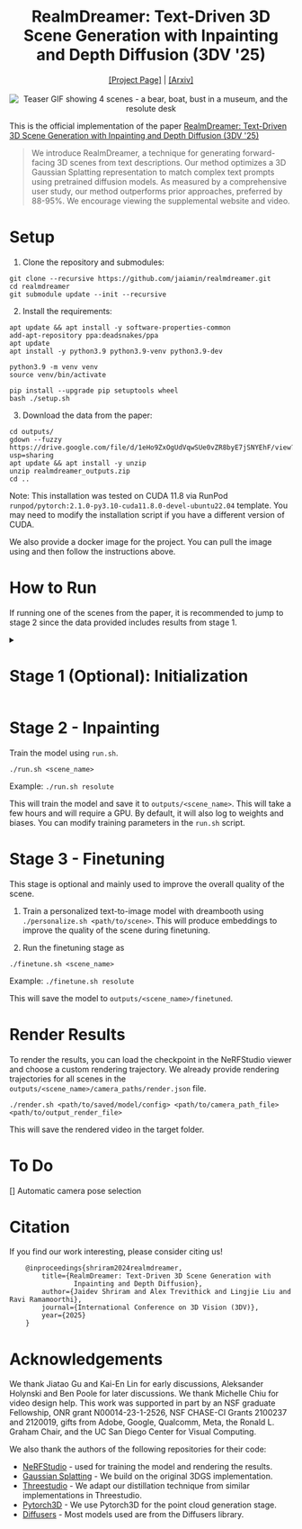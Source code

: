 <h1 align="center">RealmDreamer: Text-Driven 3D Scene Generation
with Inpainting and Depth Diffusion (3DV '25)</h1>
<p align="center">
    <a href="https://realmdreamer.github.io/">[Project Page]</a> | <a href="https://arxiv.org/abs/2404.07199">[Arxiv]</a>
    <br>
    <br>
    <picture>
        <img src="data/images/realmdreamer.gif" alt="Teaser GIF showing 4 scenes - a bear, boat, bust in a museum, and the resolute desk">
    </picture>
</p>

This is the official implementation of the paper [RealmDreamer: Text-Driven 3D Scene Generation with Inpainting and Depth Diffusion (3DV '25)](https://arxiv.org/abs/2404.07199)

> We introduce RealmDreamer, a technique for generating forward-facing 3D scenes from text descriptions. Our method optimizes a 3D Gaussian Splatting representation to match complex text prompts using pretrained diffusion models. As measured by a comprehensive user study, our method outperforms prior approaches, preferred by 88-95\%. We encourage viewing the supplemental website and video.


# Setup

1. Clone the repository and submodules:

```
git clone --recursive https://github.com/jaiamin/realmdreamer.git
cd realmdreamer
git submodule update --init --recursive
```

2. Install the requirements:

```
apt update && apt install -y software-properties-common
add-apt-repository ppa:deadsnakes/ppa
apt update
apt install -y python3.9 python3.9-venv python3.9-dev

python3.9 -m venv venv
source venv/bin/activate

pip install --upgrade pip setuptools wheel
bash ./setup.sh
```

3. Download the data from the paper:

```
cd outputs/
gdown --fuzzy https://drive.google.com/file/d/1eHo9ZxOgUdVqwSUe0vZR8byE7jSNYEhF/view?usp=sharing
apt update && apt install -y unzip
unzip realmdreamer_outputs.zip
cd ..
```

Note: This installation was tested on CUDA 11.8 via RunPod `runpod/pytorch:2.1.0-py3.10-cuda11.8.0-devel-ubuntu22.04` template. You may need to modify the installation script if you have a different version of CUDA.

We also provide a docker image for the project. You can pull the image using and then follow the instructions above.

# How to Run

If running one of the scenes from the paper, it is recommended to jump to stage 2 since the data provided includes results from stage 1.

<details>
<summary><h1>Stage 1 (Optional): Initialization</h1></summary>

Create a new config file in the configs folder. You can use `configs/resolute.yaml` as a template. Be sure to update the prompt and the auxillary prompt. If using a custom image, update the `base_img_path` field.

## Point cloud generation

Generate an initial point cloud based on the 

```
python main.py --config_path configs/resolute.yaml
```

## Pose Selection

There are two options here - either use a script to generate new poses or manually choose them. Currently, manually chosen poses can cover a wider baseline. For all scenes showcased in the paper, we already provide the initial data (including point clouds).

**Manual (Recommended)**: 

1. Open the viewer with the point cloud:

```
ns-train dummy-pcd --data outputs/resolute/init_transforms.json --pipeline.model.pcd_path outputs/resolute/pointcloud.ply --viewer.websocket-port 8008
```

2. Enter the render mode and move the camera around to select the poses. For every pose, be sure to "save" the pose.

3. When you have selected all poses, click on "render" to save the poses to a file. Name the file `extra_poses.json`.

Combine the original poses with the extra poses using:

```
python scripts/render_gsplat_from_ply.py --ply outputs/resolute/pointcloud.ply --init outputs/resolute/init_transforms.json --traj outputs/resolute/camera_paths/extra_poses.json
```

where `resolute` is the name of the scene.

</details>

# Stage 2 - Inpainting

Train the model using `run.sh`.

```
./run.sh <scene_name>
```

Example: `./run.sh resolute`

This will train the model and save it to `outputs/<scene_name>`. This will take a few hours and will require a GPU. By default, it will also log to weights and biases. You can modify training parameters in the `run.sh` script.

# Stage 3 - Finetuning

This stage is optional and mainly used to improve the overall quality of the scene.

1. Train a personalized text-to-image model with dreambooth using `./personalize.sh <path/to/scene>`. This will produce embeddings to improve the quality of the scene during finetuning.

2. Run the finetuning stage as 

```
./finetune.sh <scene_name>
```

Example: `./finetune.sh resolute`

This will save the model to `outputs/<scene_name>/finetuned`.

# Render Results

To render the results, you can load the checkpoint in the NeRFStudio viewer and choose a custom rendering trajectory. We already provide rendering trajectories for all scenes in the `outputs/<scene_name>/camera_paths/render.json` file.

```
./render.sh <path/to/saved/model/config> <path/to/camera_path_file> <path/to/output_render_file>
```

This will save the rendered video in the target folder.

# To Do

[] Automatic camera pose selection

# Citation

If you find our work interesting, please consider citing us!

```
    @inproceedings{shriram2024realmdreamer,
        title={RealmDreamer: Text-Driven 3D Scene Generation with 
                Inpainting and Depth Diffusion},
        author={Jaidev Shriram and Alex Trevithick and Lingjie Liu and Ravi Ramamoorthi},
        journal={International Conference on 3D Vision (3DV)},
        year={2025}
    }
```            

# Acknowledgements

 We thank Jiatao Gu and Kai-En Lin for early discussions, Aleksander Holynski and Ben Poole for later discussions. We thank Michelle Chiu for video design help. This work was supported in part by an NSF graduate Fellowship, ONR grant N00014-23-1-2526, NSF CHASE-CI Grants 2100237 and 2120019, gifts from Adobe, Google, Qualcomm, Meta, the Ronald L. Graham Chair, and the UC San Diego Center for Visual Computing. 

We also thank the authors of the following repositories for their code:

- [NeRFStudio](https://github.com/nerfstudio-project/nerfstudio) - used for training the model and rendering the results.
- [Gaussian Splatting](https://github.com/graphdeco-inria/diff-gaussian-rasterization) - We build on the original 3DGS implementation.
- [Threestudio](https://github.com/threestudio-project/threestudio) - We adapt our distillation technique from similar implementations in Threestudio.
- [Pytorch3D](https://github.com/facebookresearch/pytorch3d) - We use Pytorch3D for the point cloud generation stage.
- [Diffusers](https://github.com/huggingface/diffusers) - Most models used are from the Diffusers library.
